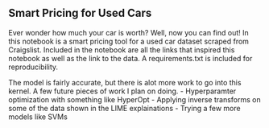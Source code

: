 

## Smart Pricing for Used Cars

   Ever wonder how much your car is worth? Well, now you can find out! In this notebook is a smart pricing tool for
   a used car dataset scraped from Craigslist. Included in the notebook are all the links that inspired this notebook
   as well as the link to the data. A requirements.txt is included for reproducibility.

   The model is fairly accurate, but there is alot more work to go into this kernel. A few future pieces of work I
   plan on doing.
     - Hyperparamter optimization with something like HyperOpt
     - Applying inverse transforms on some of the data shown in the LIME explainations
     - Trying a few more models like SVMs

